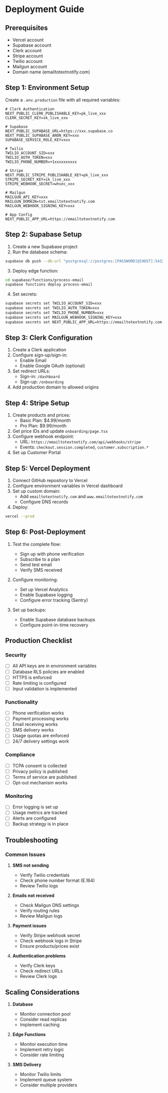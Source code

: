 # Deployment Guide

## Prerequisites
- Vercel account
- Supabase account
- Clerk account
- Stripe account
- Twilio account
- Mailgun account
- Domain name (emailtotextnotify.com)

## Step 1: Environment Setup

Create a `.env.production` file with all required variables:

```env
# Clerk Authentication
NEXT_PUBLIC_CLERK_PUBLISHABLE_KEY=pk_live_xxx
CLERK_SECRET_KEY=sk_live_xxx

# Supabase
NEXT_PUBLIC_SUPABASE_URL=https://xxx.supabase.co
NEXT_PUBLIC_SUPABASE_ANON_KEY=xxx
SUPABASE_SERVICE_ROLE_KEY=xxx

# Twilio
TWILIO_ACCOUNT_SID=xxx
TWILIO_AUTH_TOKEN=xxx
TWILIO_PHONE_NUMBER=+1xxxxxxxxxx

# Stripe
NEXT_PUBLIC_STRIPE_PUBLISHABLE_KEY=pk_live_xxx
STRIPE_SECRET_KEY=sk_live_xxx
STRIPE_WEBHOOK_SECRET=whsec_xxx

# Mailgun
MAILGUN_API_KEY=xxx
MAILGUN_DOMAIN=txt.emailtotextnotify.com
MAILGUN_WEBHOOK_SIGNING_KEY=xxx

# App Config
NEXT_PUBLIC_APP_URL=https://emailtotextnotify.com
```

## Step 2: Supabase Setup

1. Create a new Supabase project
2. Run the database schema:
```bash
supabase db push --db-url "postgresql://postgres:[PASSWORD]@[HOST]:5432/postgres"
```

3. Deploy edge function:
```bash
cd supabase/functions/process-email
supabase functions deploy process-email
```

4. Set secrets:
```bash
supabase secrets set TWILIO_ACCOUNT_SID=xxx
supabase secrets set TWILIO_AUTH_TOKEN=xxx
supabase secrets set TWILIO_PHONE_NUMBER=xxx
supabase secrets set MAILGUN_WEBHOOK_SIGNING_KEY=xxx
supabase secrets set NEXT_PUBLIC_APP_URL=https://emailtotextnotify.com
```

## Step 3: Clerk Configuration

1. Create a Clerk application
2. Configure sign-up/sign-in:
   - Enable Email
   - Enable Google OAuth (optional)
3. Set redirect URLs:
   - Sign-in: `/dashboard`
   - Sign-up: `/onboarding`
4. Add production domain to allowed origins

## Step 4: Stripe Setup

1. Create products and prices:
   - Basic Plan: $4.99/month
   - Pro Plan: $9.99/month
2. Get price IDs and update `onboarding/page.tsx`
3. Configure webhook endpoint:
   - URL: `https://emailtotextnotify.com/api/webhooks/stripe`
   - Events: `checkout.session.completed`, `customer.subscription.*`
4. Set up Customer Portal

## Step 5: Vercel Deployment

1. Connect GitHub repository to Vercel
2. Configure environment variables in Vercel dashboard
3. Set up custom domain:
   - Add `emailtotextnotify.com` and `www.emailtotextnotify.com`
   - Configure DNS records
4. Deploy:
```bash
vercel --prod
```

## Step 6: Post-Deployment

1. Test the complete flow:
   - Sign up with phone verification
   - Subscribe to a plan
   - Send test email
   - Verify SMS received

2. Configure monitoring:
   - Set up Vercel Analytics
   - Enable Supabase logging
   - Configure error tracking (Sentry)

3. Set up backups:
   - Enable Supabase database backups
   - Configure point-in-time recovery

## Production Checklist

### Security
- [ ] All API keys are in environment variables
- [ ] Database RLS policies are enabled
- [ ] HTTPS is enforced
- [ ] Rate limiting is configured
- [ ] Input validation is implemented

### Functionality
- [ ] Phone verification works
- [ ] Payment processing works
- [ ] Email receiving works
- [ ] SMS delivery works
- [ ] Usage quotas are enforced
- [ ] 24/7 delivery settings work

### Compliance
- [ ] TCPA consent is collected
- [ ] Privacy policy is published
- [ ] Terms of service are published
- [ ] Opt-out mechanism works

### Monitoring
- [ ] Error logging is set up
- [ ] Usage metrics are tracked
- [ ] Alerts are configured
- [ ] Backup strategy is in place

## Troubleshooting

### Common Issues

1. **SMS not sending**
   - Verify Twilio credentials
   - Check phone number format (E.164)
   - Review Twilio logs

2. **Emails not received**
   - Check Mailgun DNS settings
   - Verify routing rules
   - Review Mailgun logs

3. **Payment issues**
   - Verify Stripe webhook secret
   - Check webhook logs in Stripe
   - Ensure products/prices exist

4. **Authentication problems**
   - Verify Clerk keys
   - Check redirect URLs
   - Review Clerk logs

## Scaling Considerations

1. **Database**
   - Monitor connection pool
   - Consider read replicas
   - Implement caching

2. **Edge Functions**
   - Monitor execution time
   - Implement retry logic
   - Consider rate limiting

3. **SMS Delivery**
   - Monitor Twilio limits
   - Implement queue system
   - Consider multiple providers